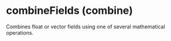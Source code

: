 # combineFields (combine)

Combines float or vector fields using one of several mathematical operations.